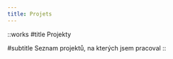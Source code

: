 ```yaml
---
title: Projets
---
```


::works
#title
Projekty

#subtitle
Seznam projektů, na kterých jsem pracoval
::

